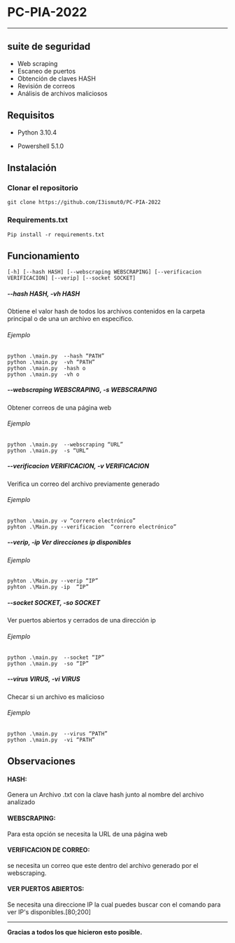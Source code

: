 # PC-PIA-2022

------------


## suite de seguridad
- Web scraping
- Escaneo de puertos
- Obtención de claves HASH
- Revisión de correos
- Análisis de archivos maliciosos 
## Requisitos 
- Python 3.10.4 

- Powershell 5.1.0
## Instalación
### Clonar el repositorio

	git clone https://github.com/I3ismut0/PC-PIA-2022
### Requirements.txt 
	Pip install -r requirements.txt 
## Funcionamiento

`[-h] [--hash HASH] [--webscraping WEBSCRAPING] [--verificacion VERIFICACION] [--verip] [--socket SOCKET]`
##### --hash HASH, -vh HASH
Obtiene el valor hash de todos los archivos contenidos en la carpeta principal o de una un archivo en especifico.
###### Ejemplo
	python .\main.py  --hash “PATH”
	python .\main.py  -vh “PATH”
	python .\main.py  -hash o
	python .\main.py  -vh o

#####   --webscraping WEBSCRAPING, -s WEBSCRAPING
Obtener correos de una página web
###### Ejemplo
	python .\main.py  --webscraping “URL”
	python .\main.py  -s “URL”
##### --verificacion VERIFICACION, -v VERIFICACION
 Verifica un correo del archivo previamente generado
###### Ejemplo
	python .\main.py -v “correro electrónico”
	pyhton .\Main.py --verificacion  “correro electrónico”
##### --verip, -ip           Ver direcciones ip disponibles
###### Ejemplo
	pyhton .\Main.py --verip “IP”
	pyhton .\Main.py -ip  “IP”
##### --socket SOCKET, -so SOCKET
Ver puertos abiertos y cerrados de una dirección ip
###### Ejemplo
	python .\main.py  --socket “IP”
	python .\main.py  -so “IP”
##### --virus VIRUS, -vi VIRUS
Checar si un archivo es malicioso
###### Ejemplo
	python .\main.py  --virus “PATH”
	python .\main.py  -vi “PATH”

## Observaciones
> 
#### HASH:
Genera un Archivo .txt con la clave hash junto al nombre del archivo analizado
#### WEBSCRAPING:
Para esta opción se necesita la URL de una página web
#### VERIFICACION DE CORREO:
se necesita un correo que este dentro del archivo generado por el webscraping.
#### VER PUERTOS ABIERTOS:
Se necesita una direccione IP la cual puedes buscar con el comando para ver IP's disponibles.[80;200]
> 
------------
**Gracias a todos los que hicieron esto posible.**
